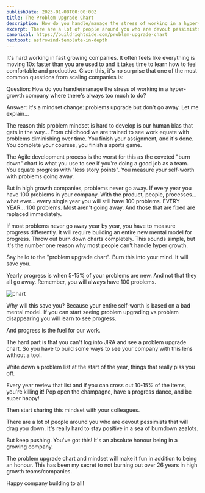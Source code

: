 ```yaml
---
publishDate: 2023-01-08T00:00:00Z
title: The Problem Upgrade Chart
description: How do you handle/manage the stress of working in a hyper-growth company where there's always too much to do?
excerpt: There are a lot of people around you who are devout pessimists that will drag you down. It's really hard to stay positive in a sea of burndown zealots.
canonical: https://buildrightside.com/problem-upgrade-chart
nextpost: astrowind-template-in-depth
---
```


It's hard working in fast growing companies. It often feels like everything is moving 10x faster than you are used to and it takes time to learn how to feel comfortable and productive. Given this, it's no surprise that one of the most common questions from scaling companies is:

Question: How do you handle/manage the stress of working in a hyper-growth company where there's always too much to do?

Answer: It's a mindset change: problems upgrade but don't go away. Let me explain...

The reason this problem mindset is hard to develop is our human bias that gets in the way... From childhood we are trained to see work equate with problems diminishing over time. You finish your assignment, and it's done. You complete your courses, you finish a sports game.

The Agile development process is the worst for this as the coveted "burn down" chart is what you use to see if you're doing a good job as a team. You equate progress with "less story points". You measure your self-worth with problems going away.

But in high growth companies, problems never go away. If every year you have 100 problems in your company. With the product, people, processes... what ever... every single year you will still have 100 problems. EVERY YEAR... 100 problems. Most aren't going away. And those that are fixed are replaced immediately.

If most problems never go away year by year, you have to measure progress differently. It will require building an entire new mental model for progress. Throw out burn down charts completely. This sounds simple, but it's the number one reason why most people can't handle hyper growth.

Say hello to the "problem upgrade chart". Burn this into your mind. It will save you.

Yearly progress is when 5-15% of your problems are new. And not that they all go away. Remember, you will always have 100 problems.

![chart](/images/problem-upgrade-chart/chart.png)

Why will this save you? Because your entire self-worth is based on a bad mental model. If you can start seeing problem upgrading vs problem disappearing you will learn to see progress.

And progress is the fuel for our work.

The hard part is that you can't log into JIRA and see a problem upgrade chart. So you have to build some ways to see your company with this lens without a tool.

Write down a problem list at the start of the year, things that really piss you off.

Every year review that list and if you can cross out 10-15% of the items, you're killing it! Pop open the champagne, have a progress dance, and be super happy!

Then start sharing this mindset with your colleagues.

There are a lot of people around you who are devout pessimists that will drag you down. It's really hard to stay positive in a sea of burndown zealots.

But keep pushing. You've got this! It's an absolute honour being in a growing company.

The problem upgrade chart and mindset will make it fun in addition to being an honour. This has been my secret to not burning out over 26 years in high growth teams/companies.

Happy company building to all!
